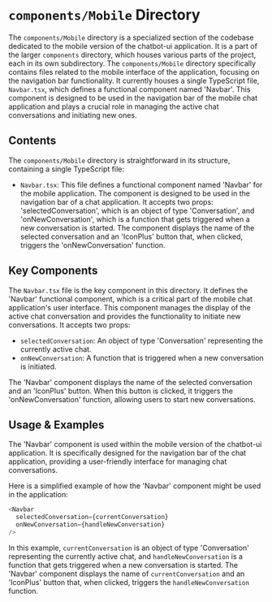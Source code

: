 
# `components/Mobile` Directory

The `components/Mobile` directory is a specialized section of the codebase dedicated to the mobile version of the chatbot-ui application. It is a part of the larger `components` directory, which houses various parts of the project, each in its own subdirectory. The `components/Mobile` directory specifically contains files related to the mobile interface of the application, focusing on the navigation bar functionality. It currently houses a single TypeScript file, `Navbar.tsx`, which defines a functional component named 'Navbar'. This component is designed to be used in the navigation bar of the mobile chat application and plays a crucial role in managing the active chat conversations and initiating new ones.

## Contents

The `components/Mobile` directory is straightforward in its structure, containing a single TypeScript file:

- `Navbar.tsx`: This file defines a functional component named 'Navbar' for the mobile application. The component is designed to be used in the navigation bar of a chat application. It accepts two props: 'selectedConversation', which is an object of type 'Conversation', and 'onNewConversation', which is a function that gets triggered when a new conversation is started. The component displays the name of the selected conversation and an 'IconPlus' button that, when clicked, triggers the 'onNewConversation' function.

## Key Components

The `Navbar.tsx` file is the key component in this directory. It defines the 'Navbar' functional component, which is a critical part of the mobile chat application's user interface. This component manages the display of the active chat conversation and provides the functionality to initiate new conversations. It accepts two props:

- `selectedConversation`: An object of type 'Conversation' representing the currently active chat.
- `onNewConversation`: A function that is triggered when a new conversation is initiated.

The 'Navbar' component displays the name of the selected conversation and an 'IconPlus' button. When this button is clicked, it triggers the 'onNewConversation' function, allowing users to start new conversations.

## Usage & Examples

The 'Navbar' component is used within the mobile version of the chatbot-ui application. It is specifically designed for the navigation bar of the chat application, providing a user-friendly interface for managing chat conversations.

Here is a simplified example of how the 'Navbar' component might be used in the application:

```typescript
<Navbar
  selectedConversation={currentConversation}
  onNewConversation={handleNewConversation}
/>
```

In this example, `currentConversation` is an object of type 'Conversation' representing the currently active chat, and `handleNewConversation` is a function that gets triggered when a new conversation is started. The 'Navbar' component displays the name of `currentConversation` and an 'IconPlus' button that, when clicked, triggers the `handleNewConversation` function.
